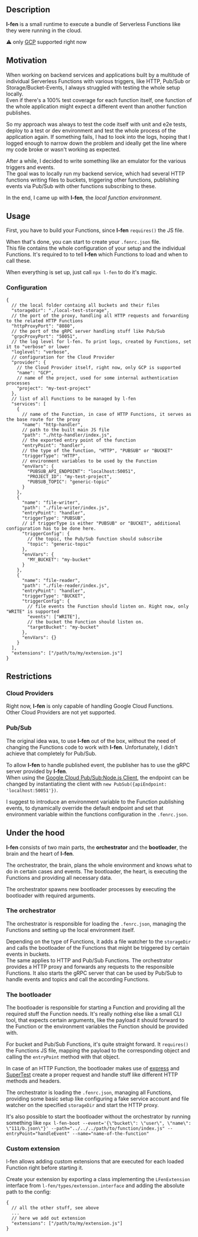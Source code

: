 ## Description

**l-fen** is a small runtime to execute a bundle of Serverless Functions like they were running in the cloud.

:warning: only [GCP](https://cloud.google.com/) supported right now

## Motivation

When working on backend services and applications built by a multitude of individual Serverless Functions with various triggers, like HTTP, Pub/Sub or Storage/Bucket-Events, I always struggled with testing the whole setup locally.  
Even if there's a 100% test coverage for each function itself, one function of the whole application might expect a different event than another function publishes.

So my approach was always to test the code itself with unit and e2e tests, deploy to a test or dev environment and test the whole process of the application again. If something fails, I had to look into the logs, hoping that I logged enough to narrow down the problem and ideally get the line where my code broke or wasn't working as expected.

After a while, I decided to write something like an emulator for the various triggers and events.  
The goal was to locally run my backend service, which had several HTTP functions writing files to buckets, triggering other functions, publishing events via Pub/Sub with other functions subscribing to these.

In the end, I came up with **l-fen**, the _local function environment_.

## Usage

First, you have to build your Functions, since **l-fen** `requires()` the JS file.

When that's done, you can start to create your `.fenrc.json` file.  
This file contains the whole configuration of your setup and the individual Functions.
It's required to to tell **l-fen** which Functions to load and when to call these.

When everything is set up, just call `npx l-fen` to do it's magic.

### Configuration

```jsonc
{
  // the local folder containg all buckets and their files
  "storageDir": "./local-test-storage",
  // the port of the proxy, handling all HTTP requests and forwarding to the related HTTP Functions
  "httpProxyPort": "8080",
  // the port of the gRPC server handling stuff like Pub/Sub
  "grpcProxyPort": "50051",
  // the log level for l-fen. To print logs, created by Functions, set it to "verbose" or lower
  "loglevel": "verbose",
  // configuration for the Cloud Provider
  "provider": {
    // the Cloud Provider itself, right now, only GCP is supported
    "name": "GCP",
    // name of the project, used for some internal authentication processes
    "project": "my-test-project"
  },
  // list of all Functions to be managed by l-fen
  "services": [
    {
      // name of the Function, in case of HTTP Functions, it serves as the base route for the proxy
      "name": "http-handler",
      // path to the built main JS file
      "path": "./http-handler/index.js",
      // the exported entry point of the function
      "entryPoint": "handler",
      // the type of the function, "HTTP", "PUBSUB" or "BUCKET"
      "triggerType": "HTTP",
      // environment variables to be used by the Function
      "envVars": {
        "PUBSUB_API_ENDPOINT": "localhost:50051",
        "PROJECT_ID": "my-test-project",
        "PUBSUB_TOPIC": "generic-topic"
      }
    },
    {
      "name": "file-writer",
      "path": "./file-writer/index.js",
      "entryPoint": "handler",
      "triggerType": "PUBSUB",
      // if triggerType is either "PUBSUB" or "BUCKET", additional configuration has to be done here.
      "triggerConfig": {
        // the topic, the Pub/Sub function should subscribe
        "topic": "generic-topic"
      },
      "envVars": {
        "MY_BUCKET": "my-bucket"
      }
    },
    {
      "name": "file-reader",
      "path": "./file-reader/index.js",
      "entryPoint": "handler",
      "triggerType": "BUCKET",
      "triggerConfig": {
        // file events the Function should listen on. Right now, only "WRITE" is supported
        "events": ["WRITE"],
        // the bucket the Function should listen on.
        "targetBucket": "my-bucket"
      },
      "envVars": {}
    }
  ],
  "extensions": ["/path/to/my/extension.js"]
}
```

## Restrictions

### Cloud Providers

Right now, **l-fen** is only capable of handling Google Cloud Functions.  
Other Cloud Providers are not yet supported.

### Pub/Sub

The original idea was, to use **l-fen** out of the box, without the need of changing the Functions code to work with **l-fen**.
Unfortunately, I didn't achieve that completely for Pub/Sub.

To allow **l-fen** to handle published event, the publisher has to use the gRPC server provided by **l-fen**.  
When using the [Google Cloud Pub/Sub:Node.js Client](https://www.npmjs.com/package/@google-cloud/pubsub), the endpoint can be changed by instantiating the client with `new PubSub({apiEndpoint: 'localhost:50051'})`.

I suggest to introduce an environment variable to the Function publishing events, to dynamically override the default endpoint and set that environment variable within the functions configuration in the `.fenrc.json`.

## Under the hood

**l-fen** consists of two main parts, the **orchestrator** and the **bootloader**, the brain and the heart of **l-fen**.

The orchestrator, the brain, plans the whole environment and knows what to do in certain cases and events.
The bootloader, the heart, is executing the Functions and providing all necessary data.

The orchestrator spawns new bootloader processes by executing the bootloader with required arguments.

### The orchestrator

The orchestrator is responsible for loading the `.fenrc.json`, managing the Functions and setting up the local environment itself.

Depending on the type of Functions, it adds a file watcher to the `storageDir` and calls the bootloader of the Functions that might be triggered by certain events in buckets.  
The same applies to HTTP and Pub/Sub Functions. The orchestrator provides a HTTP proxy and forwards any requests to the responsible Functions. It also starts the gRPC server that can be used by Pub/Sub to handle events and topics and call the according Functions.

### The bootloader

The bootloader is responsible for starting a Function and providing all the required stuff the Function needs.
It's really nothing else like a small CLI tool, that expects certain arguments, like the payload it should forward to the Function or the environment variables the Function should be provided with.

For bucket and Pub/Sub Functions, it's quite straight forward. It `requires()` the Functions JS file, mapping the payload to the corresponding object and calling the `entryPoint` method with that object.

In case of an HTTP Function, the bootloader makes use of [express](https://www.npmjs.com/package/express) and [SuperTest](https://www.npmjs.com/package/supertest) create a proper request and handle stuff like different HTTP methods and headers.

The orchestrator is loading the `.fenrc.json`, managing all Functions, providing some basic setup like configuring a fake service account and file watcher on the specified `storageDir` and start the HTTP proxy.

It's also possible to start the bootloader without the orchestrator by running something like
`npx l-fen-boot --event='{\"bucket\": \"user\", \"name\": \"111/b.json\"}' --path="../../../path/to/function/index.js" --entryPoint="handleEvent" --name="name-of-the-function"`

### Custom extension

l-fen allows adding custom extensions that are executed for each loaded Function right before starting it.

Create your extension by exporting a class implementing the `LFenExtension` interface from `l-fen/types/extension.interface` and adding the absolute path to the config:

```jsonc
{
  // all the other stuff, see above
  ...
  // here we add out extension
  "extensions": ["/path/to/my/extension.js"]
}
```
